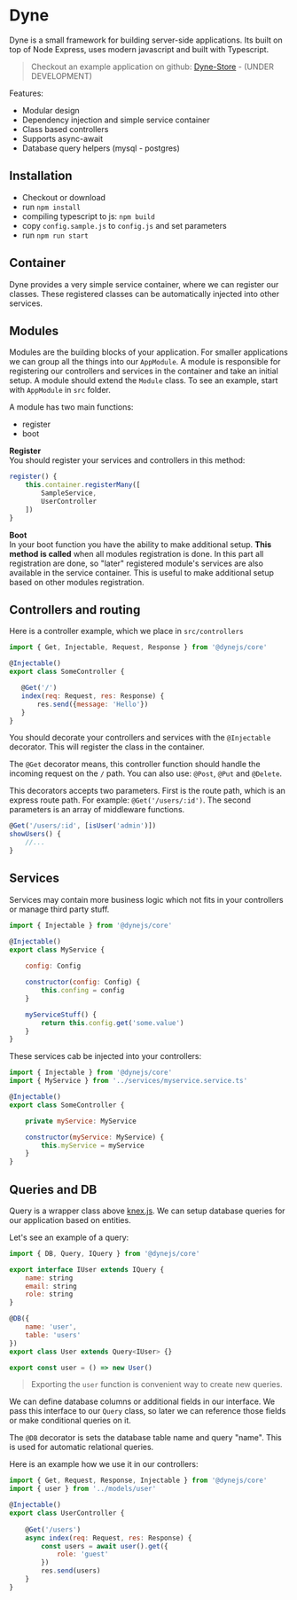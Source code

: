 # Dyne

Dyne is a small framework for building server-side applications. Its built on top of Node Express, uses modern javascript and built with Typescript.

> Checkout an example application on github: [Dyne-Store](https://github.com/dynejs/store) - (UNDER DEVELOPMENT)

Features:
 - Modular design
 - Dependency injection and simple service container
 - Class based controllers
 - Supports async-await
 - Database query helpers (mysql - postgres)
 
## Installation
 
 - Checkout or download
 - run `npm install`
 - compiling typescript to js: `npm build`
 - copy `config.sample.js` to `config.js` and set parameters
 - run `npm run start`

## Container
Dyne provides a very simple service container, where we can register our classes. These registered classes can be automatically injected into other services.
 
## Modules
Modules are the building blocks of your application. For smaller applications we can group all the things into our `AppModule`. A module is responsible for registering our controllers and services in the container and take an initial setup. 
A module should extend the `Module` class. To see an example, start with `AppModule` in `src` folder.

A module has two main functions:
- register
- boot

**Register**   
You should register your services and controllers in this method:

```js
register() {
    this.container.registerMany([
        SampleService,
        UserController
    ])
}
```

**Boot**   
In your boot function you have the ability to make additional setup. 
**This method is called** when all modules registration is done. In this part all registration are done, so "later" registered module's services are also available in the service container. This is useful to make additional setup based on other modules registration. 
 
## Controllers and routing
Here is a controller example, which we place in `src/controllers` 
 ```js
import { Get, Injectable, Request, Response } from '@dynejs/core'

@Injectable()
export class SomeController {

    @Get('/')
    index(req: Request, res: Response) {
        res.send({message: 'Hello'})
    }
}
```

You should decorate your controllers and services with the `@Injectable` decorator. This will register the class in the container.

The `@Get` decorator means, this controller function should handle the incoming request on the `/` path. You can also use: `@Post`, `@Put` and `@Delete`.

This decorators accepts two parameters. First is the route path, which is an express route path.
For example: `@Get('/users/:id')`. The second parameters is an array of middleware functions.

```js
@Get('/users/:id', [isUser('admin')])
showUsers() {
    //...
}
```
 
## Services
Services may contain more business logic which not fits in your controllers or manage third party stuff.

```js
import { Injectable } from '@dynejs/core'

@Injectable()
export class MyService {
    
    config: Config

    constructor(config: Config) {
        this.confing = config
    }

    myServiceStuff() {
        return this.config.get('some.value')
    }
}
```

These services cab be injected into your controllers:
```js
import { Injectable } from '@dynejs/core'
import { MyService } from '../services/myservice.service.ts'

@Injectable()
export class SomeController {

    private myService: MyService

    constructor(myService: MyService) {
        this.myService = myService
    }
}   
```

## Queries and DB
Query is a wrapper class above [knex.js](https://knexjs.org/). We can setup database queries for our application based on entities.

Let's see an example of a query:
```js
import { DB, Query, IQuery } from '@dynejs/core'

export interface IUser extends IQuery {
    name: string
    email: string
    role: string
}

@DB({
    name: 'user',
    table: 'users'
})
export class User extends Query<IUser> {}

export const user = () => new User()
```

> Exporting the `user` function is convenient way to create new queries.

We can define database columns or additional fields in our interface. We pass this interface to our `Query` class, so later we can reference those fields or make conditional queries on it.

The `@DB` decorator is sets the database table name and query "name". This is used for automatic relational queries.

Here is an example how we use it in our controllers:

```js
import { Get, Request, Response, Injectable } from '@dynejs/core'
import { user } from '../models/user'

@Injectable()
export class UserController {
    
    @Get('/users')
    async index(req: Request, res: Response) {
        const users = await user().get({
            role: 'guest'
        })
        res.send(users)
    }
}
```
